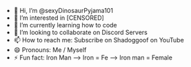 - 👋 Hi, I’m @sexyDinosaurPyjama101
- 👀 I’m interested in [CENSORED]
- 🌱 I’m currently learning how to code
- 💞️ I’m looking to collaborate on Discord Servers
- 📫 How to reach me: Subscribe on Shadoggoof on YouTube
- 😄 Pronouns: Me / Myself
- ⚡ Fun fact: Iron Man --> Iron = Fe --> Iron man = Female

<!---
sexyDinosaurPyjama101/sexyDinosaurPyjama101 is a ✨ special ✨ repository because its `README.md` (this file) appears on your GitHub profile.
You can click the Preview link to take a look at your changes.
--->
